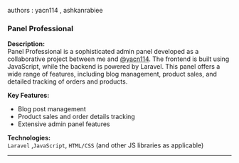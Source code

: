 authors : yacn114 , ashkanrabiee

### Panel Professional
**Description:**  
Panel Professional is a sophisticated admin panel developed as a collaborative project between me and [@yacn114](https://github.com/yacn114). The frontend is built using JavaScript, while the backend is powered by Laravel. This panel offers a wide range of features, including blog management, product sales, and detailed tracking of orders and products.

**Key Features:**
- Blog post management
- Product sales and order details tracking
- Extensive admin panel features

**Technologies:**  
`Laravel` ,`JavaScript`, `HTML/CSS` (and other JS libraries as applicable)

---
